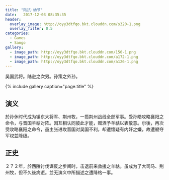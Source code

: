 ```yaml
---
title: "陆抗·幼节"
date:   2017-12-03 08:35:35
header:
  overlay_image: http://oyy3dtfqo.bkt.clouddn.com/s320-1.png
  overlay_filter: 0.5
categories:
  - Games
  - Sango
gallery:
  - image_path: http://oyy3dtfqo.bkt.clouddn.com/150-1.png
  - image_path: http://oyy3dtfqo.bkt.clouddn.com/a172-1.png
  - image_path: http://oyy3dtfqo.bkt.clouddn.com/a126-1.png
---
```


吴国武将。陆逊之次男。孙策之外孙。

{% include gallery caption="page.title" %}

## 演义

於孙休时代成为镇东大将军、荆州牧，一揽荆州战线全部军事。受孙皓攻略襄阳之命令，与晋国羊祜对阵。因互相认同彼此才能，赠酒予羊祜以表敬意。尔後，再次受攻略襄阳之命令，虽主张进攻晋国对吴国不利，却遭懷疑有内奸之嫌，故遭褫夺军权並降级。

## 正史

２７２年，於西陵讨伐谋反之步阐时，击退前来救援之羊祜。虽成为了大司马、荆州牧，但不久後病逝。並无演义中所描述之遭降格一事。